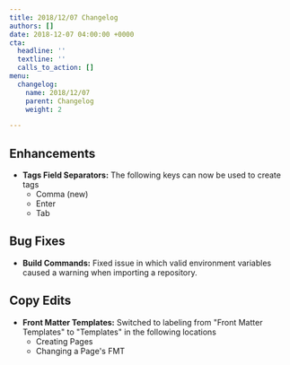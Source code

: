 ```yaml
---
title: 2018/12/07 Changelog
authors: []
date: 2018-12-07 04:00:00 +0000
cta:
  headline: ''
  textline: ''
  calls_to_action: []
menu:
  changelog:
    name: 2018/12/07
    parent: Changelog
    weight: 2

---
```

## Enhancements

* **Tags Field Separators:** The following keys can now be used to create tags
  * Comma (new)
  * Enter
  * Tab

## Bug Fixes

* **Build Commands:** Fixed issue in which valid environment variables caused a warning when importing a repository.

## Copy Edits

* **Front Matter Templates:** Switched to labeling from "Front Matter Templates" to "Templates" in the following locations
  * Creating Pages
  * Changing a Page's FMT